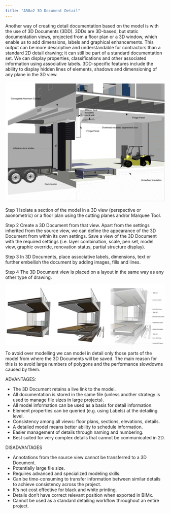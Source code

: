 ```yaml
---
title: "A50a2 3D Document Detail"
---
```

Another way of creating detail documentation based on the model is with the use of 3D Documents (3DD). 3DDs are 3D-based, but static documentation views, projected from a floor plan or a 3D window, which enable us to add dimensions, labels and graphical enhancements. This output can be more descriptive and understandable for contractors than a standard 2D detail drawing; it can still be part of a standard documentation set. 
We can display properties, classifications and other associated information using associative labels. 3DD-specific features include the ability to display hidden lines of elements, shadows and dimensioning of any plane in the 3D view.

![Pasted image 20230131161223](notes/4_ArchiCAD/_assets/Pasted%20image%2020230131161223.png)

Step 1
Isolate a section of the model in a 3D view (perspective or axonometric) or a floor plan using the cutting planes and/or Marquee Tool.

Step 2
Create a 3D Document from that view. Apart from the settings inherited from the source view, we can define the appearance of the 3D Document from within its own settings. Save a view of the 3D Document with the required settings  (i.e. layer combination, scale, pen set, model view, graphic override, renovation status, partial structure display).

Step 3
In 3D Documents, place associative labels, dimensions, text or further embellish the document by adding images, fills and lines.

Step 4
The 3D Document view is placed on a layout in the same way as any other type of drawing.

![Pasted image 20230131162007](notes/4_ArchiCAD/_assets/Pasted%20image%2020230131162007.png)

To avoid over modelling we can model in detail only those parts of the model from where the 3D Documents will be saved. The main reason for this is to avoid large numbers of polygons and the performance slowdowns caused by them.

ADVANTAGES:
- The 3D Document retains a live link to the model.
- All documentation is stored in the same file (unless another strategy is used to manage file sizes in large projects).
- All model information can be used as a basis for detail information.
- Element properties can be queried (e.g. using Labels) at the detailing level.
- Consistency among all views: floor plans, sections, elevations, details.
- A detailed model means better ability to schedule information.
- Easier management of details through naming and numbering.
- Best suited for very complex details that cannot be communicated in 2D.

DISADVANTAGES
- Annotations from the source view cannot be transferred to a 3D Document.
- Potentially large file size.
- Requires advanced and specialized modeling skills.
- Can be time-consuming to transfer information between similar details to achieve consistency across the project.
- It's not cost effective for black and white printing.
- Details don’t have correct relevant position when exported in BIMx.
- Cannot be used as a standard detailing workflow throughout an entire project.